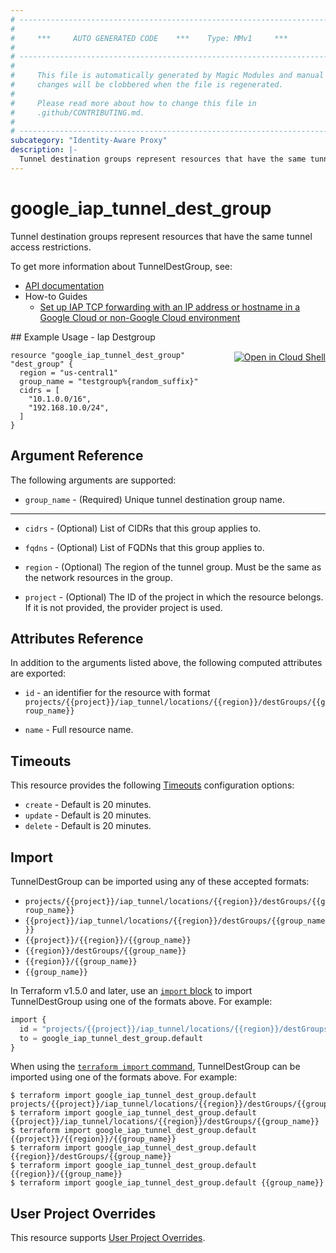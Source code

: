 ```yaml
---
# ----------------------------------------------------------------------------
#
#     ***     AUTO GENERATED CODE    ***    Type: MMv1     ***
#
# ----------------------------------------------------------------------------
#
#     This file is automatically generated by Magic Modules and manual
#     changes will be clobbered when the file is regenerated.
#
#     Please read more about how to change this file in
#     .github/CONTRIBUTING.md.
#
# ----------------------------------------------------------------------------
subcategory: "Identity-Aware Proxy"
description: |-
  Tunnel destination groups represent resources that have the same tunnel access restrictions.
---
```


# google\_iap\_tunnel\_dest\_group

Tunnel destination groups represent resources that have the same tunnel access restrictions.


To get more information about TunnelDestGroup, see:

* [API documentation](https://cloud.google.com/iap/docs/reference/rest/v1/projects.iap_tunnel.locations.destGroups)
* How-to Guides
    * [Set up IAP TCP forwarding with an IP address or hostname in a Google Cloud or non-Google Cloud environment](https://cloud.google.com/iap/docs/tcp-by-host)

<div class = "oics-button" style="float: right; margin: 0 0 -15px">
  <a href="https://console.cloud.google.com/cloudshell/open?cloudshell_git_repo=https%3A%2F%2Fgithub.com%2Fterraform-google-modules%2Fdocs-examples.git&cloudshell_working_dir=iap_destgroup&cloudshell_image=gcr.io%2Fcloudshell-images%2Fcloudshell%3Alatest&open_in_editor=main.tf&cloudshell_print=.%2Fmotd&cloudshell_tutorial=.%2Ftutorial.md" target="_blank">
    <img alt="Open in Cloud Shell" src="//gstatic.com/cloudssh/images/open-btn.svg" style="max-height: 44px; margin: 32px auto; max-width: 100%;">
  </a>
</div>
## Example Usage - Iap Destgroup


```hcl
resource "google_iap_tunnel_dest_group" "dest_group" {
  region = "us-central1"
  group_name = "testgroup%{random_suffix}"
  cidrs = [
    "10.1.0.0/16",
    "192.168.10.0/24",
  ]
}
```

## Argument Reference

The following arguments are supported:


* `group_name` -
  (Required)
  Unique tunnel destination group name.


- - -


* `cidrs` -
  (Optional)
  List of CIDRs that this group applies to.

* `fqdns` -
  (Optional)
  List of FQDNs that this group applies to.

* `region` -
  (Optional)
  The region of the tunnel group. Must be the same as the network resources in the group.

* `project` - (Optional) The ID of the project in which the resource belongs.
    If it is not provided, the provider project is used.


## Attributes Reference

In addition to the arguments listed above, the following computed attributes are exported:

* `id` - an identifier for the resource with format `projects/{{project}}/iap_tunnel/locations/{{region}}/destGroups/{{group_name}}`

* `name` -
  Full resource name.


## Timeouts

This resource provides the following
[Timeouts](https://developer.hashicorp.com/terraform/plugin/sdkv2/resources/retries-and-customizable-timeouts) configuration options:

- `create` - Default is 20 minutes.
- `update` - Default is 20 minutes.
- `delete` - Default is 20 minutes.

## Import


TunnelDestGroup can be imported using any of these accepted formats:

* `projects/{{project}}/iap_tunnel/locations/{{region}}/destGroups/{{group_name}}`
* `{{project}}/iap_tunnel/locations/{{region}}/destGroups/{{group_name}}`
* `{{project}}/{{region}}/{{group_name}}`
* `{{region}}/destGroups/{{group_name}}`
* `{{region}}/{{group_name}}`
* `{{group_name}}`


In Terraform v1.5.0 and later, use an [`import` block](https://developer.hashicorp.com/terraform/language/import) to import TunnelDestGroup using one of the formats above. For example:

```tf
import {
  id = "projects/{{project}}/iap_tunnel/locations/{{region}}/destGroups/{{group_name}}"
  to = google_iap_tunnel_dest_group.default
}
```

When using the [`terraform import` command](https://developer.hashicorp.com/terraform/cli/commands/import), TunnelDestGroup can be imported using one of the formats above. For example:

```
$ terraform import google_iap_tunnel_dest_group.default projects/{{project}}/iap_tunnel/locations/{{region}}/destGroups/{{group_name}}
$ terraform import google_iap_tunnel_dest_group.default {{project}}/iap_tunnel/locations/{{region}}/destGroups/{{group_name}}
$ terraform import google_iap_tunnel_dest_group.default {{project}}/{{region}}/{{group_name}}
$ terraform import google_iap_tunnel_dest_group.default {{region}}/destGroups/{{group_name}}
$ terraform import google_iap_tunnel_dest_group.default {{region}}/{{group_name}}
$ terraform import google_iap_tunnel_dest_group.default {{group_name}}
```

## User Project Overrides

This resource supports [User Project Overrides](https://registry.terraform.io/providers/hashicorp/google/latest/docs/guides/provider_reference#user_project_override).
